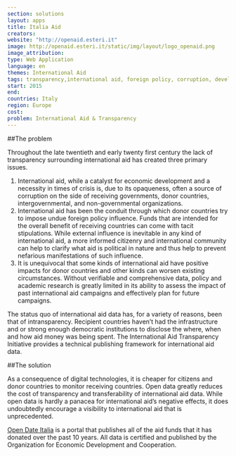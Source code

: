```yaml
---
section: solutions
layout: apps
title: Italia Aid 
creators: 
website: "http://openaid.esteri.it"
image: http://openaid.esteri.it/static/img/layout/logo_openaid.png
image_attribution:
type: Web Application 
language: en
themes: International Aid
tags: transparency,international aid, foreign policy, corruption, development
start: 2015
end: 
countries: Italy
region: Europe
cost: 
problem: International Aid & Transparency
---
```

##The problem

Throughout the late twentieth and early twenty first century the lack of transparency surrounding international aid has created three primary issues. 

1. International aid, while a catalyst for economic development and a necessity in times of crisis is, due to its opaqueness, often a source of corruption on the side of receiving governments, donor countries, intergovernmental, and non-governmental organizations. 
2. International aid has been the conduit through which donor countries try to impose undue foreign policy influence. Funds that are intended for the overall benefit of receiving countries can come with tacit stipulations. While external influence is inevitable in any kind of international aid, a more informed citizenry and international community can help to clarify what aid is political in nature and thus help to prevent nefarious manifestations of such influence. 
3. It is unequivocal that some kinds of international aid have positive impacts for donor countries and other kinds can worsen existing circumstances. Without verifiable and comprehensive data, policy and academic research is greatly limited in its ability to assess the impact of past international aid campaigns and effectively plan for future campaigns. 

The status quo of international aid data has, for a variety of reasons, been that of intransparency. Recipient countries haven’t had the infrastructure and or strong enough democratic institutions to disclose the where, when and how aid money was being spent. The International Aid Transparency Initiative provides a technical publishing framework for international aid data.

##The solution

As a consequence of digital technologies, it is cheaper for citizens and donor countries to monitor receiving countries. Open data greatly reduces the cost of transparency and transferability of international aid data. While open data is hardly a panacea for international aid’s negative effects, it does undoubtedly encourage a visibility to international aid that is unprecedented.   

[Open Date Italia](http://openaid.esteri.it) is a portal that publishes all of the aid funds that it has donated over the past 10 years. All data is certified and published by the Organization for Economic Development and Cooperation.

